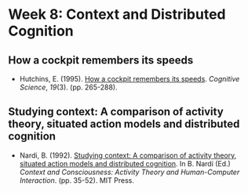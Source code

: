 # Week 8: Context and Distributed Cognition

## How a cockpit remembers its speeds

- Hutchins, E. (1995). [How a cockpit remembers its speeds](http://www.it.uu.se/grad/courses/qualresearch/teachingplan/hutchins.pdf). _Cognitive Science_, _19_(3). (pp. 265-288).

## Studying context: A comparison of activity theory, situated action models and distributed cognition

- Nardi, B. (1992). [Studying context: A comparison of activity theory, situated action models and distributed cognition](http://sonify.psych.gatech.edu/~ben/references/nardi_studying_context_a_comparison_of_activity_theory_situated_action_models_and_distributed_cognition.pdf). In B. Nardi (Ed.) _Context and Consciousness: Activity Theory and Human-Computer Interaction_. (pp. 35-52). MIT Press.
